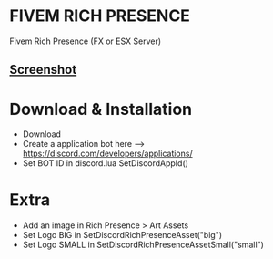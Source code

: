 # FIVEM RICH PRESENCE
Fivem Rich Presence (FX or ESX Server)

## [Screenshot](https://i.imgur.com/PFqrL5R.png)

# Download & Installation
* Download 
* Create a application bot here --> https://discord.com/developers/applications/
* Set BOT ID in discord.lua SetDiscordAppId()

# Extra
* Add an image in Rich Presence > Art Assets
* Set Logo BIG in SetDiscordRichPresenceAsset("big")
* Set Logo SMALL in SetDiscordRichPresenceAssetSmall("small")
